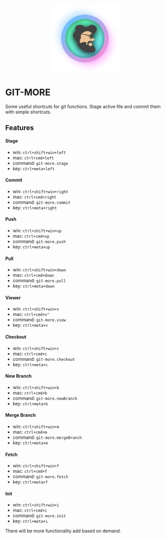 <div align="center">
    <img src="./icon.png">
</div>

# GIT-MORE

Some useful shortcuts for git functions. Stage active file and commit them with simple shortcuts.

## Features

#### Stage

- win: `ctrl+shift+win+left`
- mac: `ctrl+cmd+left`
- command: `git-more.stage`
- key: `ctrl+meta+left`

#### Commit

- win: `ctrl+shift+win+right`
- mac: `ctrl+cmd+right`
- command: `git-more.commit`
- key: `ctrl+meta+right`

#### Push

- win: `ctrl+shift+win+up`
- mac: `ctrl+cmd+up`
- command: `git-more.push`
- key: `ctrl+meta+up`

#### Pull

- win: `ctrl+shift+win+down`
- mac: `ctrl+cmd+down`
- command: `git-more.pull`
- key: `ctrl+meta+down`

#### Viewer

- win: `ctrl+shift+win+v`
- mac: `ctrl+cmd+v"`
- command: `git-more.view`
- key: `ctrl+meta+v`

#### Checkout

- win: `ctrl+shift+win+c`
- mac: `ctrl+cmd+c`
- command: `git-more.checkout`
- key: `ctrl+meta+c`


#### New Branch
- win: `ctrl+shift+win+b`
- mac: `ctrl+cmd+b`
- command: `git-more.newBranch`
- key: `ctrl+meta+b`

#### Merge Branch
- win: `ctrl+shift+win+m`
- mac: `ctrl+cmd+m`
- command: `git-more.mergeBranch`
- key: `ctrl+meta+m`

#### Fetch
- win: `ctrl+shift+win+f`
- mac: `ctrl+cmd+f`
- command: `git-more.fetch`
- key: `ctrl+meta+f`

#### Init
- win: `ctrl+shift+win+i`
- mac: `ctrl+cmd+i`
- command: `git-more.init`
- key: `ctrl+meta+i`

There will be more functionality add based on demand.
